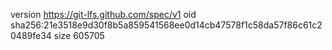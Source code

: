 version https://git-lfs.github.com/spec/v1
oid sha256:21e3518e9d30f8b5a859541568ee0d14cb47578f1c58da57f86c61c20489fe34
size 605705
